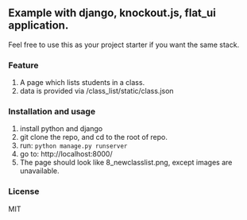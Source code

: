 ## Example with django, knockout.js, flat_ui application.

Feel free to use this as your project starter if you want the same stack.


### Feature

1. A page which lists students in a class.
2. data is provided via /class_list/static/class.json

### Installation and usage

1. install python and django
1. git clone the repo, and cd to the root of repo.
1. run: `python manage.py runserver`
1. go to: http://localhost:8000/
1. The page should look like 8_newclasslist.png, except images are unavailable.


### License
MIT
